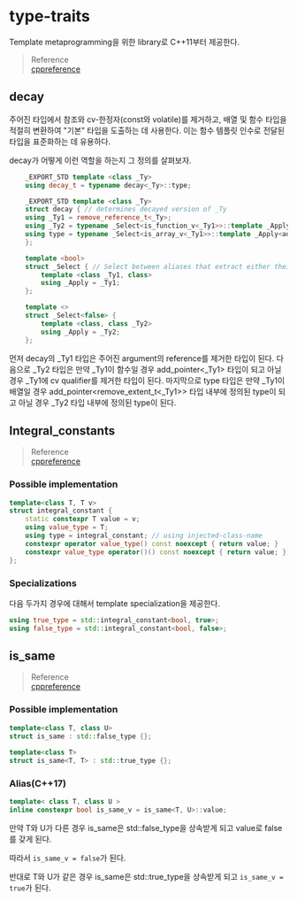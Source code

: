 # type-traits
Template metaprogramming을 위한 library로 C++11부터 제공한다.

> Reference  
> [cppreference](https://en.cppreference.com/w/cpp/header/type_traits)

## decay
주어진 타입에서 참조와 cv-한정자(const와 volatile)를 제거하고, 배열 및 함수 타입을 적절히 변환하여 "기본" 타입을 도출하는 데 사용한다. 이는 함수 템플릿 인수로 전달된 타입을 표준화하는 데 유용하다.

decay가 어떻게 이런 역할을 하는지 그 정의를 살펴보자.

```cpp
    _EXPORT_STD template <class _Ty>
    using decay_t = typename decay<_Ty>::type;

    _EXPORT_STD template <class _Ty>
    struct decay { // determines decayed version of _Ty
    using _Ty1 = remove_reference_t<_Ty>;
    using _Ty2 = typename _Select<is_function_v<_Ty1>>::template _Apply<add_pointer<_Ty1>, remove_cv<_Ty1>>;
    using type = typename _Select<is_array_v<_Ty1>>::template _Apply<add_pointer<remove_extent_t<_Ty1>>, _Ty2>::type;
    };

    template <bool>
    struct _Select { // Select between aliases that extract either their first or second parameter
        template <class _Ty1, class>
        using _Apply = _Ty1;
    };

    template <>
    struct _Select<false> {
        template <class, class _Ty2>
        using _Apply = _Ty2;
    };
```

먼저 decay의 _Ty1 타입은 주어진 argument의 reference를 제거한 타입이 된다.
다음으로 _Ty2 타입은 만약 _Ty1이 함수일 경우 add_pointer<_Ty1> 타입이 되고 아닐 경우 _Ty1에 cv qualifier를 제거한 타입이 된다.
마지막으로 type 타입은 만약 _Ty1이 배열일 경우 add_pointer<remove_extent_t<_Ty1>> 타입 내부에 정의된 type이 되고 아닐 경우 _Ty2 타입 내부에 정의된 type이 된다.

## Integral_constants

> Reference  
> [cppreference](https://en.cppreference.com/w/cpp/types/integral_constant)

### Possible implementation
``` cpp
template<class T, T v>
struct integral_constant {
    static constexpr T value = v;
    using value_type = T;
    using type = integral_constant; // using injected-class-name
    constexpr operator value_type() const noexcept { return value; }
    constexpr value_type operator()() const noexcept { return value; } // since c++14
};
```

### Specializations
다음 두가지 경우에 대해서 template specialization을 제공한다.

``` cpp
using true_type = std::integral_constant<bool, true>;
using false_type = std::integral_constant<bool, false>;
```

## is_same
> Reference  
> [cppreference](https://en.cppreference.com/w/cpp/types/is_same)  

### Possible implementation
```cpp
template<class T, class U>
struct is_same : std::false_type {};
 
template<class T>
struct is_same<T, T> : std::true_type {};
```

### Alias(C++17)

```cpp 
template< class T, class U >
inline constexpr bool is_same_v = is_same<T, U>::value;
```

만약 T와 U가 다른 경우 is_same은 std::false_type을 상속받게 되고 value로 false를 갖게 된다.

따라서 `is_same_v = false`가 된다.

반대로 T와 U가 같은 경우 is_same은 std::true_type을 상속받게 되고 `is_same_v = true`가 된다.